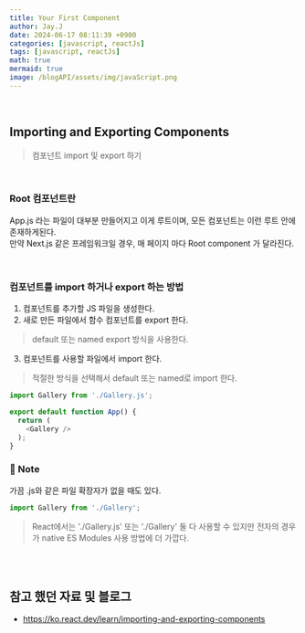 ```yaml
---
title: Your First Component
author: Jay.J
date: 2024-06-17 08:11:39 +0900
categories: [javascript, reactJs]
tags: [javascript, reactJs]
math: true
mermaid: true
image: /blogAPI/assets/img/javaScript.png
---
```


<br>

## Importing and Exporting Components
> 컴포넌트 import 및 export 하기
<br>

### Root 컴포넌트란

App.js 라는 파일이 대부분 만들어지고 이게 루트이며, 모든 컴포넌트는 이런 루트 안에 존재하게된다.<br/>
만약 Next.js 같은 프레임워크일 경우, 매 페이지 마다 Root component 가 달라진다.

<br>

### 컴포넌트를 import 하거나 export 하는 방법

1. 컴포넌트를 추가할 JS 파일을 생성한다.
2. 새로 만든 파일에서 함수 컴포넌트를 export 한다.
> default 또는 named export 방식을 사용한다.
3. 컴포넌트를 사용할 파일에서 import 한다.
> 적절한 방식을 선택해서 default 또는 named로 import 한다.

```js
import Gallery from './Gallery.js';

export default function App() {
  return (
    <Gallery />
  );
}
```

### 📝 Note

가끔 .js와 같은 파일 확장자가 없을 때도 있다.

```js
import Gallery from './Gallery';
```
> React에서는 './Gallery.js' 또는 './Gallery' 둘 다 사용할 수 있지만 전자의 경우가 native ES Modules 사용 방법에 더 가깝다.

<br>
<br>

## 참고 했던 자료 및 블로그  
 - <a href="https://ko.react.dev/learn/importing-and-exporting-components" target="_blank">https://ko.react.dev/learn/importing-and-exporting-components</a>
 
